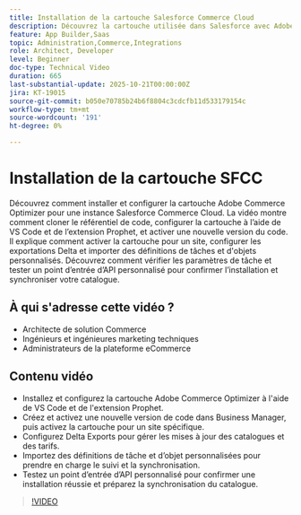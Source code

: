 ```yaml
---
title: Installation de la cartouche Salesforce Commerce Cloud
description: Découvrez la cartouche utilisée dans Salesforce avec Adobe Commerce Optimizer.
feature: App Builder,Saas
topic: Administration,Commerce,Integrations
role: Architect, Developer
level: Beginner
doc-type: Technical Video
duration: 665
last-substantial-update: 2025-10-21T00:00:00Z
jira: KT-19015
source-git-commit: b050e70785b24b6f8804c3cdcfb11d533179154c
workflow-type: tm+mt
source-wordcount: '191'
ht-degree: 0%

---
```



# Installation de la cartouche SFCC

Découvrez comment installer et configurer la cartouche Adobe Commerce Optimizer pour une instance Salesforce Commerce Cloud. La vidéo montre comment cloner le référentiel de code, configurer la cartouche à l’aide de VS Code et de l’extension Prophet, et activer une nouvelle version du code. Il explique comment activer la cartouche pour un site, configurer les exportations Delta et importer des définitions de tâches et d&#39;objets personnalisés. Découvrez comment vérifier les paramètres de tâche et tester un point d’entrée d’API personnalisé pour confirmer l’installation et synchroniser votre catalogue.


## À qui s&#39;adresse cette vidéo ?

* Architecte de solution Commerce
* Ingénieurs et ingénieures marketing techniques
* Administrateurs de la plateforme eCommerce

## Contenu vidéo

* Installez et configurez la cartouche Adobe Commerce Optimizer à l&#39;aide de VS Code et de l&#39;extension Prophet.
* Créez et activez une nouvelle version de code dans Business Manager, puis activez la cartouche pour un site spécifique.
* Configurez Delta Exports pour gérer les mises à jour des catalogues et des tarifs.
* Importez des définitions de tâche et d’objet personnalisées pour prendre en charge le suivi et la synchronisation.
* Testez un point d’entrée d’API personnalisé pour confirmer une installation réussie et préparez la synchronisation du catalogue.

>[!VIDEO](https://video.tv.adobe.com/v/3476069?learn=on)